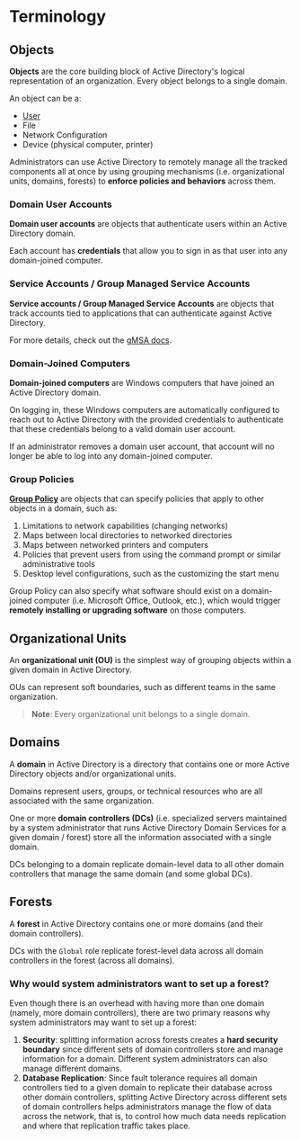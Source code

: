 # Terminology

## Objects

**Objects** are the core building block of Active Directory's logical representation of an organization. Every object belongs to a single domain.

An object can be a:

- [User](#domain-user-accounts)
- File
- Network Configuration
- Device (physical computer, printer)

Administrators can use Active Directory to remotely manage all the tracked components all at once by using grouping mechanisms (i.e. organizational units, domains, forests) to **enforce policies and behaviors** across them.

### Domain User Accounts

**Domain user accounts** are objects that authenticate users within an Active Directory domain.

Each account has **credentials** that allow you to sign in as that user into any domain-joined computer.

### Service Accounts / Group Managed Service Accounts

**Service accounts / Group Managed Service Accounts** are objects that track accounts tied to applications that can authenticate against Active Directory.

For more details, check out the [gMSA docs](./gmsa/README.md).

### Domain-Joined Computers

**Domain-joined computers** are Windows computers that have joined an Active Directory domain.

On logging in, these Windows computers are automatically configured to reach out to Active Directory with the provided credentials to authenticate that these credentials belong to a valid domain user account.

If an administrator removes a domain user account, that account will no longer be able to log into any domain-joined computer.

### Group Policies

[**Group Policy**](https://www.howtogeek.com/125171/htg-explains-what-group-policy-is-and-how-you-can-use-it/) are objects that can specify policies that apply to other objects in a domain, such as:

1. Limitations to network capabilities (changing networks)
2. Maps between local directories to networked directories
3. Maps between networked printers and computers
4. Policies that prevent users from using the command prompt or similar administrative tools
5. Desktop level configurations, such as the customizing the start menu

Group Policy can also specify what software should exist on a domain-joined computer (i.e. Microsoft Office, Outlook, etc.), which would trigger **remotely installing or upgrading software** on those computers.

## Organizational Units

An **organizational unit (OU)** is the simplest way of grouping objects within a given domain in Active Directory.

OUs can represent soft boundaries, such as different teams in the same organization.

> **Note**: Every organizational unit belongs to a single domain.

## Domains

A **domain** in Active Directory is a directory that contains one or more Active Directory objects and/or organizational units.

Domains represent users, groups, or technical resources who are all associated with the same organization.

One or more **domain controllers (DCs)** (i.e. specialized servers maintained by a system administrator that runs Active Directory Domain Services for a given domain / forest) store all the information associated with a single domain.

DCs belonging to a domain replicate domain-level data to all other domain controllers that manage the same domain (and some global DCs).

## Forests

A **forest** in Active Directory contains one or more domains (and their domain controllers).

DCs with the `Global` role replicate forest-level data across all domain controllers in the forest (across all domains).

### Why would system administrators want to set up a forest?

Even though there is an overhead with having more than one domain (namely, more domain controllers), there are two primary reasons why system administrators may want to set up a forest:

1. **Security**: splitting information across forests creates a **hard security boundary** since different sets of domain controllers store and manage information for a domain. Different system administrators can also manage different domains.
2. **Database Replication**: Since fault tolerance requires all domain controllers tied to a given domain to replicate their database across other domain controllers, splitting Active Directory across different sets of domain controllers helps administrators manage the flow of data across the network, that is, to control how much data needs replication and where that replication traffic takes place.
